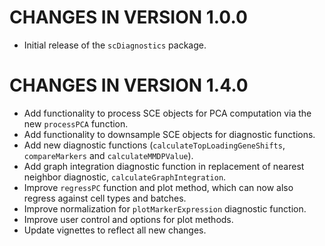 # CHANGES IN VERSION 1.0.0
* Initial release of the `scDiagnostics` package.

# CHANGES IN VERSION 1.4.0
* Add functionality to process SCE objects for PCA computation via the new `processPCA` function. 
* Add functionality to downsample SCE objects for diagnostic functions.
* Add new diagnostic functions (`calculateTopLoadingGeneShifts`, `compareMarkers` and `calculateMMDPValue`).
* Add graph integration diagnostic function in replacement of nearest neighbor diagnostic, `calculateGraphIntegration`.
* Improve `regressPC` function and plot method, which can now also regress against cell types and batches.
* Improve normalization for `plotMarkerExpression` diagnostic function.
* Improve user control and options for plot methods.
* Update vignettes to reflect all new changes.
